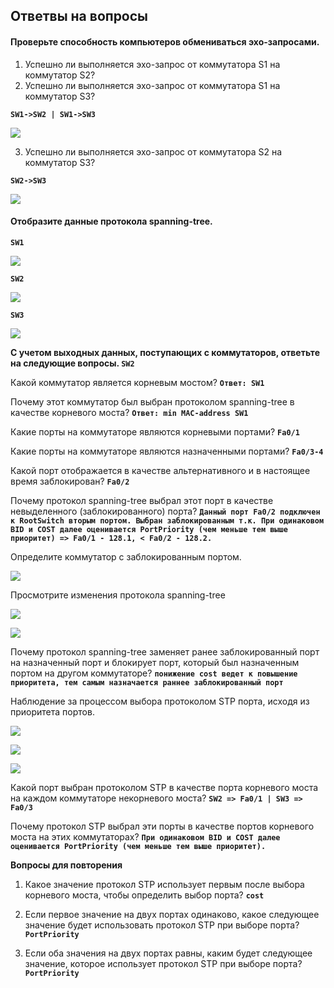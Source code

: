 ## Ответвы на вопросы ##

#### Проверьте способность компьютеров обмениваться эхо-запросами. ####

1. Успешно ли выполняется эхо-запрос от коммутатора S1 на коммутатор S2?
2. Успешно ли выполняется эхо-запрос от коммутатора S1 на коммутатор S3?

**`SW1->SW2 | SW1->SW3`**

![](https://github.com/gerasev1992/otus_NEP_24-25/blob/main/labs/lab002/lab002_ping.png)

3. Успешно ли выполняется эхо-запрос от коммутатора S2 на коммутатор S3?

**`SW2->SW3`**

![](https://github.com/gerasev1992/otus_NEP_24-25/blob/main/labs/lab002/lab002_ping2-3.png)

#### Отобразите данные протокола spanning-tree. ####

**`SW1`**

![](https://github.com/gerasev1992/otus_NEP_24-25/blob/main/labs/lab002/lab002_SW1(def).png)

**`SW2`**

![](https://github.com/gerasev1992/otus_NEP_24-25/blob/main/labs/lab002/lab002_SW2(def).png)

**`SW3`**

![](https://github.com/gerasev1992/otus_NEP_24-25/blob/main/labs/lab002/lab002_SW3(def).png)

**С учетом выходных данных, поступающих с коммутаторов, ответьте на следующие вопросы. **`SW2`****


Какой коммутатор является корневым мостом? **`Ответ: SW1`**

Почему этот коммутатор был выбран протоколом spanning-tree в качестве корневого моста?
**`Ответ: min MAC-address SW1`**

Какие порты на коммутаторе являются корневыми портами? **`Fa0/1`**

Какие порты на коммутаторе являются назначенными портами? **`Fa0/3-4`**

Какой порт отображается в качестве альтернативного и в настоящее время заблокирован? **`Fa0/2`**

Почему протокол spanning-tree выбрал этот порт в качестве невыделенного (заблокированного) порта? **`Данный порт Fa0/2 подключен к RootSwitch вторым портом. Выбран заблокированным т.к. При одинаковом BID и COST далее оценивается PortPriority (чем меньше тем выше приоритет) => Fa0/1 - 128.1, < Fa0/2 - 128.2.`**


Определите коммутатор с заблокированным портом.

![](https://github.com/gerasev1992/otus_NEP_24-25/blob/main/labs/lab002/lab002_SW3(def).png)

Просмотрите изменения протокола spanning-tree

![](https://github.com/gerasev1992/otus_NEP_24-25/blob/main/labs/lab002/lab002_SW2(cost).png)

![](https://github.com/gerasev1992/otus_NEP_24-25/blob/main/labs/lab002/lab002_SW3(cost).png)

Почему протокол spanning-tree заменяет ранее заблокированный порт на назначенный порт
и блокирует порт, который был назначенным портом на другом коммутаторе? **`понижение cost ведет к повышение приоритета, тем самым назначается раннее заблокированный порт`**

Наблюдение за процессом выбора протоколом STP порта, исходя из приоритета портов.

![](https://github.com/gerasev1992/otus_NEP_24-25/blob/main/labs/lab002/lab002_SW1(full).png)

![](https://github.com/gerasev1992/otus_NEP_24-25/blob/main/labs/lab002/lab002_SW2(full).png)

![](https://github.com/gerasev1992/otus_NEP_24-25/blob/main/labs/lab002/lab002_SW3(full).png)

Какой порт выбран протоколом STP в качестве порта корневого моста на каждом коммутаторе
некорневого моста? **`SW2 => Fa0/1 | SW3 => Fa0/3`**

Почему протокол STP выбрал эти порты в качестве портов корневого моста на этих коммутаторах? **`При одинаковом BID и COST далее оценивается PortPriority (чем меньше тем выше приоритет).`**

**Вопросы для повторения**
1. Какое значение протокол STP использует первым после выбора корневого моста, чтобы определить
выбор порта? **`cost`**

3. Если первое значение на двух портах одинаково, какое следующее значение будет использовать
протокол STP при выборе порта? **`PortPriority`**

4. Если оба значения на двух портах равны, каким будет следующее значение, которое использует
протокол STP при выборе порта? **`PortPriority`**
